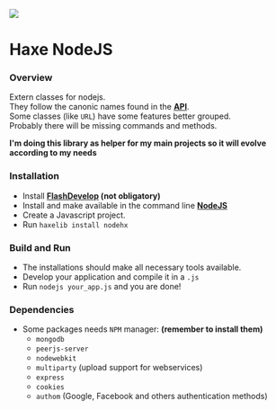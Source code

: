 ![](http://i.imgur.com/gsd2DdK.png)
# Haxe NodeJS

### Overview

Extern classes for nodejs.  
They follow the canonic names found in the **[API](http://nodejs.org/api/index.html)**.  
Some classes (like `URL`) have some features better grouped.  
Probably there will be missing commands and methods.  

 **I'm doing this library as helper for my main projects so it will evolve according to my needs**

### Installation

* Install **[FlashDevelop](http://www.flashdevelop.org/community/viewforum.php?f=11) (not obligatory)**
* Install and make available in the command line **[NodeJS](http://nodejs.org/)**
* Create a Javascript project.
* Run `haxelib install nodehx`

### Build and Run

* The installations should make all necessary tools available.
* Develop your application and compile it in a `.js`
* Run `nodejs your_app.js` and you are done!
 
### Dependencies

* Some packages needs `NPM` manager: **(remember to install them)**
  * `mongodb`
  * `peerjs-server`
  * `nodewebkit`
  * `multiparty` (upload support for webservices)
  * `express`
  * `cookies`
  * `authom` (Google, Facebook and others authentication methods)

